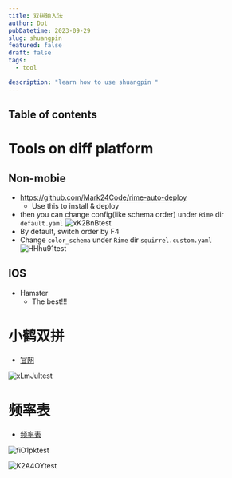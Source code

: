 ```yaml
---
title: 双拼输入法
author: Dot
pubDatetime: 2023-09-29
slug: shuangpin
featured: false
draft: false
tags:
  - tool

description: "learn how to use shuangpin "
---
```


## Table of contents

# Tools on diff platform

## Non-mobie

- https://github.com/Mark24Code/rime-auto-deploy
  - Use this to install & deploy
- then you can change config(like schema order) under `Rime` dir `default.yaml`
  ![xK2BnBtest](https://cdn.jsdelivr.net/gh/h3x311/upic@main/LC3/2024/xK2BnBtest.png)
- By default, switch order by F4
- Change `color_schema` under `Rime` dir `squirrel.custom.yaml`
  ![HHhu91test](https://cdn.jsdelivr.net/gh/h3x311/upic@main/LC3/2024/HHhu91test.png)

## IOS

- Hamster
  - The best!!!

# 小鹤双拼

- [官网](https://flypy.com/)

![xLmJultest](https://cdn.jsdelivr.net/gh/h3x311/upic@main/LC3/2023/xLmJultest.png)

# 频率表

- [频率表](https://github.com/Zuoqiu-Yingyi/efficient-pinyin-keys)

![fiO1pktest](https://cdn.jsdelivr.net/gh/h3x311/upic@main/LC3/2023/fiO1pktest.png)

![K2A4OYtest](https://cdn.jsdelivr.net/gh/h3x311/upic@main/LC3/2023/K2A4OYtest.png)
